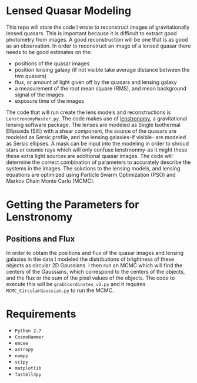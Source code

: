 # Lensed Quasar Modeling
This repo will store the code I wrote to reconstruct images of gravitationally lensed quasars. This is important because it is difficult to extract good photometry from images. A good reconstruction will be one that is as good as an observation. In order to reconstruct an image of a lensed quasar there needs to be good estimates on the:
* positions of the quasar images
* position lensing galaxy (if not visible take average distance between the two quasars)
* flux, or amount of light given off by the quasars and lensing galaxy
* a measurement of the root mean square (RMS), and mean background signal of the images
* exposure time of the images

The code that will run create the lens models and reconstructions is `LenstronomyMaster.py`. The code makes use of [lenstronomy](https://github.com/sibirrer/lenstronomy), a gravitational lensing software package. The lenses are modeled as Single Isothermal Ellipsoids (SIE) with a shear component, the source of the quasars are modeled as Sersic profile, and the lensing galaxies-if visible- are modeled as Sersic ellipses. A mask can be input into the modeling in order to shroud stars or cosmic rays which will only confuse lenstrnonmy-as it might these these extra light sources are additional quasar images. The code will determine the correct combination of parameters to accurately describe the systems in the images. The solutions to the lensing models, and lensing equations are optimized using Particle Swarm Optimization (PSO) and Markov Chain Monte Carlo (MCMC).

# Getting the Parameters for Lenstronomy
## Positions and Flux
In order to obtain the positions and flux of the quasar images and lensing galaxies in the data I modeled the distributions of brightness of these objects as circular 2D Gaussians. I then run an MCMC which will find the centers of the Gaussians, which correspond to the centers of the objects, and the flux or the sum of the pixel values of the objects. The code to execute this will be `grabCoordinates_v2.py` and it requires `MCMC_CircularGaussian.py` to run the MCMC.

# Requirements
* `Python 2.7`
* `CosmoHammer`
* `emcee`
* `astropy`
* `numpy`
* `scipy`
* `matplotlib`
* `fastell4py`
